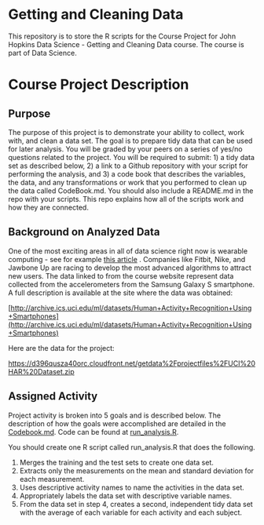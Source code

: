 # Getting and Cleaning Data #

This repository is to store the R scripts for the Course Project for John Hopkins Data Science - Getting and Cleaning Data course. The course is part of Data Science.

# Course Project Description #

## Purpose ##
The purpose of this project is to demonstrate your ability to collect, work with, and clean a data set. The goal is to prepare tidy data that can be used for later analysis. You will be graded by your peers on a series of yes/no questions related to the project. You will be required to submit: 1) a tidy data set as described below, 2) a link to a Github repository with your script for performing the analysis, and 3) a code book that describes the variables, the data, and any transformations or work that you performed to clean up the data called CodeBook.md. You should also include a README.md in the repo with your scripts. This repo explains how all of the scripts work and how they are connected.  

## Background on Analyzed Data ##
One of the most exciting areas in all of data science right now is wearable computing - see for example [this article](http://www.insideactivitytracking.com/data-science-activity-tracking-and-the-battle-for-the-worlds-top-sports-brand/) . Companies like Fitbit, Nike, and Jawbone Up are racing to develop the most advanced algorithms to attract new users. The data linked to from the course website represent data collected from the accelerometers from the Samsung Galaxy S smartphone. A full description is available at the site where the data was obtained: 

[http://archive.ics.uci.edu/ml/datasets/Human+Activity+Recognition+Using+Smartphones](http://archive.ics.uci.edu/ml/datasets/Human+Activity+Recognition+Using+Smartphones)

Here are the data for the project: 

https://d396qusza40orc.cloudfront.net/getdata%2Fprojectfiles%2FUCI%20HAR%20Dataset.zip 

## Assigned Activity ##

Project activity is broken into 5 goals and is described below. The description of how the goals were accomplished are detailed in the [Codebook.md](https://github.com/michaelkirzhner/Getting_and_Cleaning_Data/blob/master/Codebook.md). Code can be found at [run_analysis.R](https://github.com/michaelkirzhner/Getting_and_Cleaning_Data/blob/master/run_analysis.R).

You should create one R script called run_analysis.R that does the following. 
<ol>
  <li>Merges the training and the test sets to create one data set.</li>
  <li>Extracts only the measurements on the mean and standard deviation for each measurement.</li>
  <li>Uses descriptive activity names to name the activities in the data set.</li>
  <li>Appropriately labels the data set with descriptive variable names.</li> 
  <li>From the data set in step 4, creates a second, independent tidy data set with the average of each variable for each activity and each subject.</li>
</ol>
